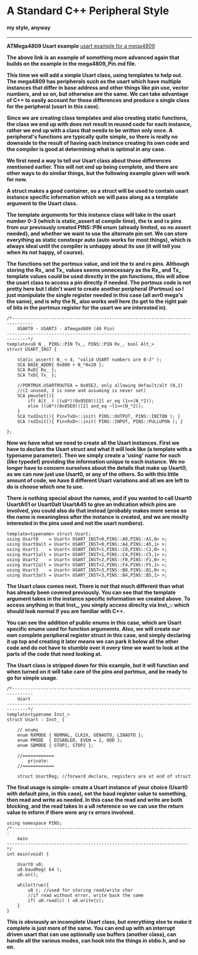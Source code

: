 # A Standard C++ Peripheral Style

#### my style, anyway
----------

**ATMega4809 Usart example**
[usart example for a mega4809](https://godbolt.org/z/bGv8ad)

**The above link is an example of something more advanced again that builds on the example in the mega4809_Pin.md file.**

**This time we will add a simple Usart class, using templates to help out. The mega4809 has peripherals such as the usart which have multiple instances that differ in base address and other things like pin use, vector numbers, and so on, but otherwise are the same. We can take advantage of C++ to easily account for those differences and produce a single class for the peripheral (usart in this case).**

**Since we are creating class templates and also creating static functions, the class we end up with does not result in reused code for each instance, rather we end up with a class that needs to be written only once. A peripheral's functions are typically quite simple, so there is really no downside to the result of having each instance creating its own code and the compiler is good at determining what is optimal in any case.**

**We first need a way to tell our Usart class about those differences mentioned earlier. This will not end up being complete, and there are other ways to do similar things, but the following example given will work for now.**

**A struct makes a good container, so a struct will be used to contain usart instance specific information which we will pass along as a template argument to the Usart class.**

**The template arguments for this instance class will take in the usart number 0-3 (which is static_assert at compile time), the tx and rx pins from our previously created PINS::PIN enum (already limited, so no assert needed), and whether we want to use the alternate pin set. We can store everything as static constexpr auto (auto works for most things), which is always ideal until the compiler is unhappy about its use (it will tell you when its not happy, of course).**

**The functions set the portmux value, and init the tx and rx pins. Although storing the Rx_ and Tx_ values seems unnecessary as the Rx_ and Tx_ template values could be used directly in the pin functions, this will allow the usart class to access a pin directly if needed. The portmux code is not pretty here but I didn't want to create another peripheral (Portmux) so I just manipulate the single register needed in this case (all avr0 mega's the same), and is why the N_ also works well here (to get to the right pair of bits in the portmux register for the usart we are interested in).**

```
/*------------------------------------------------------------------------------
    USART0 - USART3 - ATmega4809 (48 Pin)
------------------------------------------------------------------------------*/
template<u8 N_, PINS::PIN Tx_, PINS::PIN Rx_, bool Alt_>
struct USART_INST {
    
    static_assert( N_ < 4, "valid USART numbers are 0-3" );
    SCA BASE_ADDR{ 0x800 + N_*0x20 };
    SCA RxD{ Rx_ }; 
    SCA TxD{ Tx_ };

    //PORTMUX.USARTROUTEA = 0x05E2, only allowing default/alt (0,1)
    //(2 unused, 3 is none and assuming is never set)
    SCA pmuxSet(){
        if( Alt_ ) ((u8*)(0x05E0))[2] or_eq (1<<(N_*2));
        else ((u8*)(0x05E0))[2] and_eq ~(1<<(N_*2));
    }
    SCA txdInit(){ Pin<TxD>::init( PINS::OUTPUT, PINS::INITON ); }
    SCA rxdInit(){ Pin<RxD>::init( PINS::INPUT, PINS::PULLUPON ); }

};
```
**Now we have what we need to create all the Usart instances. First we have to declare the Usart struct and what it will look like (a template with a typename parameter). Then we simply create a 'using' name for each (like typedef) providing the information unique to each instance. We no longer have to concern ourselves about the details that make up Usart0, as we can now just use Usart0, or any of the others. So with this little amount of code, we have 8 different Usart variations and all we are left to do is choose which one to use.** 

**There is nothing special about the names, and if you wanted to call Usart0 UsartA01 or Usart0alt UsartA45 to give an indication which pins are involved, you could also do that instead (probably makes more sense as the name is meaningless after the instance is created, and we are moslty interested in the pins used and not the usart numbers).**

```
template<typename> struct Usart;
using Usart0    = Usart< USART_INST<0,PINS::A0,PINS::A1,0> >;
using Usart0alt = Usart< USART_INST<0,PINS::A4,PINS::A5,1> >;
using Usart1    = Usart< USART_INST<1,PINS::C0,PINS::C1,0> >;
using Usart1alt = Usart< USART_INST<1,PINS::C4,PINS::C5,1> >;
using Usart2    = Usart< USART_INST<2,PINS::F0,PINS::F1,0> >;
using Usart2alt = Usart< USART_INST<2,PINS::F4,PINS::F5,1> >;
using Usart3    = Usart< USART_INST<3,PINS::B0,PINS::B1,0> >;
using Usart3alt = Usart< USART_INST<3,PINS::B4,PINS::B5,1> >;
```

**The Usart class comes next. There is not that much different than what has already been covered previously. You can see that the template argument takes in the instance specific information we created above. To access anything in that Inst_, you simply access direclty via Inst_:: which should look normal if you are familiar with C++.**

**You can see the addition of public enums in this case, which are Usart specific enums used for function argumemts. Also, we will create our own complete peripheral register struct in this case, and simply declaring it up top and creating it later means we can park it below all the other code and do not have to stumble over it every time we want to look at the parts of the code that need looking at.**

**The Usart class is stripped down for this example, but it will function and when turned on it will take care of the pins and portmux, and be ready to go for simple usage.**
```
/*------------------------------------------------------------------------------
    Usart
------------------------------------------------------------------------------*/
template<typename Inst_>
struct Usart : Inst_ {

    // enums
    enum RXMODE { NORMAL, CLK2X, GENAUTO, LINAUTO };
    enum PMODE  { DISABLED, EVEN = 2, ODD };
    enum SBMODE { STOP1, STOP2 };

    //============
        private:
    //============

    struct UsartReg; //forward declare, registers are at end of struct
```

**The final usage is simple- create a Usart instance of your choice (Usart0 with default pins, in this case), set the baud register value to something, then read and write as needed. In this case the read and write are both blocking, and the read takes in a u8 reference so we can use the return value to inform if there were any rx errors involved.**

```
using namespace PINS;
/*---------------------------------------------------------------------
    main
---------------------------------------------------------------------*/
int main(void) {

    Usart0 u0;
    u0.baudReg( 64 );
    u0.on();

    while(true){
        u8 c; //used for storing read/write char
        //if read without error, write back the same
        if( u0.read(c) ) u0.write(c);
    }
}
```

**This is obviously an incomplete Usart class, but everything else to make it complete is just more of the same. You can end up with an interrupt driven usart that can use optionally use buffers (another class), can handle all the various modes, can hook into the things in stdio.h, and so on.**
